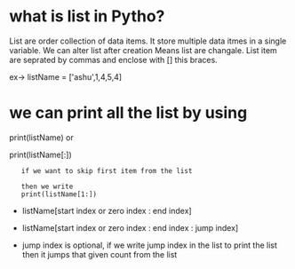 # what is list in Pytho?
 List are order collection of data items. It store multiple data itmes in a single variable.
 We can alter list after creation Means list are changale.
 List item are seprated by commas and enclose with [] this braces.

 ex-> listName = ['ashu',1,4,5,4]

# we can print all the list by using
 print(listName)   or

 print(listName[:])
       
       if we want to skip first item from the list

       then we write 
       print(listName[1:])
       
* listName[start index or zero index : end index]

* listName[start index or zero index : end index : jump index]

* jump index is optional, if we write jump index in the list to print the list 
  then it jumps that given count from the list